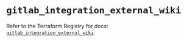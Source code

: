 # `gitlab_integration_external_wiki`

Refer to the Terraform Registry for docs: [`gitlab_integration_external_wiki`](https://registry.terraform.io/providers/gitlabhq/gitlab/16.11.0/docs/resources/integration_external_wiki).
